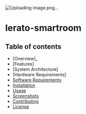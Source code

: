 ![Uploading image.png…]()

 # lerato-smartroom
 ## Table of contents
  

- [Overview]_
- [Features]
- [System Architecture]
- [Hardware Requirements]
- [Software Requirements](#software-requirements)
- [Installation](#installation)
- [Usage](#usage)
- [Screenshots](#screenshots)
- [Contributing](#contributing)
- [License](#license)

